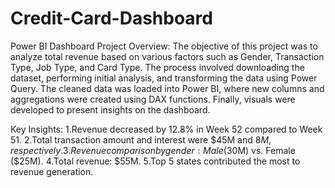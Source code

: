 # Credit-Card-Dashboard
Power BI Dashboard Project Overview:
The objective of this project was to analyze total revenue based on various factors such as Gender, Transaction Type, Job Type, and Card Type. The process involved downloading the dataset, performing initial analysis, and transforming the data using Power Query. The cleaned data was loaded into Power BI, where new columns and aggregations were created using DAX functions. Finally, visuals were developed to present insights on the dashboard.

Key Insights:
1.Revenue decreased by 12.8% in Week 52 compared to Week 51.
2.Total transaction amount and interest were $45M and $8M, respectively.
3.Revenue comparison by gender: Male ($30M) vs. Female ($25M).
4.Total revenue: $55M.
5.Top 5 states contributed the most to revenue generation.
